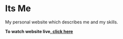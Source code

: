 # Its Me
<p>My personal website which describes me and my skills.
<p><strong>To watch website live,<a href="https://vishal6226.github.io/Know-Me/"> click here</a></strong></p>
